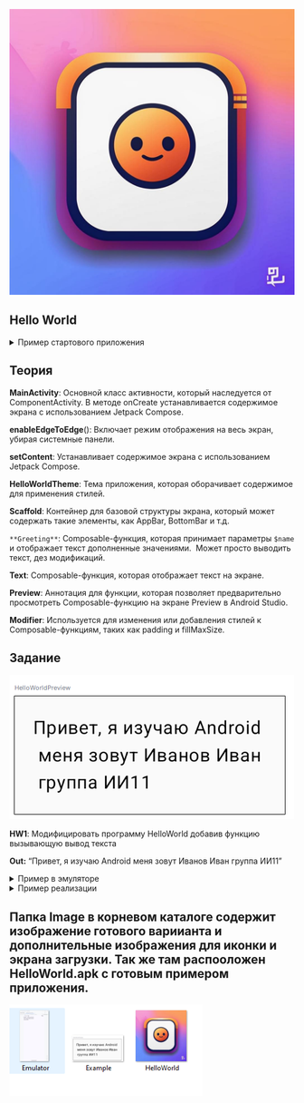 
![HelloWorld](Image/HelloWorld.jpg)

## Hello World 

<details>
  <summary>Пример стартового приложения</summary>

```kotlin

import android.os.Bundle
import androidx.activity.ComponentActivity
import androidx.activity.compose.setContent
import androidx.activity.enableEdgeToEdge
import androidx.compose.foundation.layout.fillMaxSize
import androidx.compose.foundation.layout.padding
import androidx.compose.material3.Scaffold
import androidx.compose.material3.Text
import androidx.compose.runtime.Composable
import androidx.compose.ui.Modifier
import androidx.compose.ui.tooling.preview.Preview
import com.knyazev.helloworld.ui.theme.HelloWorldTheme

class MainActivity : ComponentActivity() {
    override fun onCreate(savedInstanceState: Bundle?) {
        super.onCreate(savedInstanceState)
        enableEdgeToEdge()
        setContent {
            HelloWorldTheme {
                Scaffold(modifier = Modifier.fillMaxSize()) { innerPadding ->
                    Greeting(
                        name = "Android",
                        modifier = Modifier.padding(innerPadding)
                    )
                }
            }
        }
    }
}

@Composable
fun Greeting(name: String, modifier: Modifier = Modifier) {
    Text(
        text = "Hello $name!",
        modifier = modifier
    )
}

@Preview(showBackground = true)
@Composable
fun GreetingPreview() {
    HelloWorldTheme {
        Greeting("Android")
    }
}
```
</details>

## **Теория**

**MainActivity**: Основной класс активности, который наследуется от ComponentActivity. В методе onCreate устанавливается содержимое экрана с использованием Jetpack Compose.  

  
**enableEdgeToEdge**(): Включает режим отображения на весь экран, убирая системные панели.  

  
**setContent**: Устанавливает содержимое экрана с использованием Jetpack Compose.  

  
**HelloWorldTheme**: Тема приложения, которая оборачивает содержимое для применения стилей.  

  
**Scaffold**: Контейнер для базовой структуры экрана, который может содержать такие элементы, как AppBar, BottomBar и т.д.  

  
`**Greeting**`: Composable-функция, которая принимает параметры `$name` и отображает текст дополненные значениями.  Может просто выводить текст, дез модификаций.


**Text**: Composable-функция, которая отображает текст на экране.

**Preview**: Аннотация для функции, которая позволяет предварительно просмотреть Composable-функцию на экране Preview в Android Studio.  

  
**Modifier**: Используется для изменения или добавления стилей к Composable-функциям, таких как padding и fillMaxSize.



## **Задание**

![alt text](<Image/Example.png>)

**HW1**: Модифицировать программу HelloWorld добавив функцию вызывающую вывод текста

**Out:** “Привет, я изучаю Android меня зовут Иванов Иван группа ИИ11” <details>
    <summary>Пример в эмуляторе</summary>
![alt text](<Image/Emulator.png>)
</details>

<details>
 <summary>Пример реализации</summary>
**Пример вызова функции:**


```kotlin
// MainActivity - основной класс активности, который наследуется от ComponentActivity
class MainActivity : ComponentActivity() {

    // Метод onCreate вызывается при создании активности
    override fun onCreate(savedInstanceState: Bundle?) {
        super.onCreate(savedInstanceState)
        enableEdgeToEdge() // Включает режим отображения на весь экран
        setContent {
            // Устанавливает содержимое экрана с использованием Jetpack Compose
            HelloWorldTheme { //оборачивам элементы в тему, для применения оформления
                Scaffold(modifier = Modifier.fillMaxSize()) { innerPadding ->
                    // Внутри Scaffold размещаем наш Composable-функцию HelloWorld
                    HelloWorld(
                        fio = "Иванов Иван",
                        subject = "Android",
                        group = "ИИ11",
                        modifier = Modifier.padding(innerPadding)
                    )
                }
            }
        }
 

@Preview(showBackground = true)
// Функция Preview для предварительного просмотра Composable-функции в Android Studio
@Preview(showBackground = true)
@Composable
fun HelloWorldPreview() {
    HelloWorldTheme {
        HelloWorld(
            fio = "Иванов Иван",
            subject = "Android",
            group = "ИИ11",
            modifier = Modifier.padding(16.dp)
        )
    }
}
```


**Пример функции:**

```kotlin
// Composable-функция HelloWorld, которая отображает измененный текст
 с вывод фио $subject  $fio  $group, прописываем в вызове функции

@Composable
fun HelloWorld(fio: String, subject: String, group: String, modifier: Modifier = Modifier) {
    Text(
        text = "Привет, я изучаю $subject \n меня зовут $fio \n группа $group", // "\n" для вывода с новой строки 
        modifier = modifier
    )
}
```
</details>

## Папка Image в корневом каталоге содержит изображение готового вариианта и дополнительные изображения для иконки и экрана загрузки. Так же там распооложен HelloWorld.apk c готовым примером приложения.

![Image](Image/Image.png)

